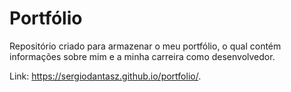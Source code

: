 # Portfólio

Repositório criado para armazenar o meu portfólio, o qual contém informações sobre mim e a minha carreira como desenvolvedor.

Link: <https://sergiodantasz.github.io/portfolio/>.
